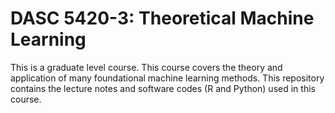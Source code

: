 # DASC 5420-3: Theoretical Machine Learning
This is a graduate level course. This course covers the theory and application of many foundational machine learning methods. This repository contains the lecture notes and software codes (R and Python) used in this course. 
